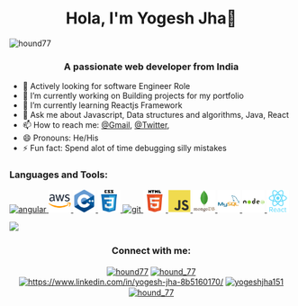 <h1 align="center">Hola, I'm Yogesh Jha👋</h1>
<p align="left"> <img src="https://komarev.com/ghpvc/?username=hound77&label=Profile%20views&color=0e75b6&style=flat" alt="hound77" /> </p>
<h3 align="center">A passionate web developer from India</h3>

- 👀 Actively looking for software Engineer Role
- 🔭 I’m currently working on Building projects for my portfolio
- 🌱 I’m currently learning Reactjs Framework
- 💬 Ask me about Javascript, Data structures and algorithms, Java, React
- 📫 How to reach me:  [@Gmail](yogeshjha151@gmail.com),  [@Twitter](https://twitter.com/77_hound),
- 😄 Pronouns: He/His
- ⚡ Fun fact: Spend alot of time debugging silly mistakes


<h3 align="left">Languages and Tools:</h3>
<p align="left"> <a href="https://angular.io" target="_blank" rel="noreferrer"> <img src="https://angular.io/assets/images/logos/angular/angular.svg" alt="angular" width="40" height="40"/> </a> <a href="https://aws.amazon.com" target="_blank" rel="noreferrer"> <img src="https://raw.githubusercontent.com/devicons/devicon/master/icons/amazonwebservices/amazonwebservices-original-wordmark.svg" alt="aws" width="40" height="40"/> </a> <a href="https://www.w3schools.com/cpp/" target="_blank" rel="noreferrer"> <img src="https://raw.githubusercontent.com/devicons/devicon/master/icons/cplusplus/cplusplus-original.svg" alt="cplusplus" width="40" height="40"/> </a> <a href="https://www.w3schools.com/css/" target="_blank" rel="noreferrer"> <img src="https://raw.githubusercontent.com/devicons/devicon/master/icons/css3/css3-original-wordmark.svg" alt="css3" width="40" height="40"/> </a> <a href="https://git-scm.com/" target="_blank" rel="noreferrer"> <img src="https://www.vectorlogo.zone/logos/git-scm/git-scm-icon.svg" alt="git" width="40" height="40"/> </a> <a href="https://www.w3.org/html/" target="_blank" rel="noreferrer"> <img src="https://raw.githubusercontent.com/devicons/devicon/master/icons/html5/html5-original-wordmark.svg" alt="html5" width="40" height="40"/> </a> <a href="https://developer.mozilla.org/en-US/docs/Web/JavaScript" target="_blank" rel="noreferrer"> <img src="https://raw.githubusercontent.com/devicons/devicon/master/icons/javascript/javascript-original.svg" alt="javascript" width="40" height="40"/> </a> <a href="https://www.mongodb.com/" target="_blank" rel="noreferrer"> <img src="https://raw.githubusercontent.com/devicons/devicon/master/icons/mongodb/mongodb-original-wordmark.svg" alt="mongodb" width="40" height="40"/> </a> <a href="https://www.mysql.com/" target="_blank" rel="noreferrer"> <img src="https://raw.githubusercontent.com/devicons/devicon/master/icons/mysql/mysql-original-wordmark.svg" alt="mysql" width="40" height="40"/> </a> <a href="https://nodejs.org" target="_blank" rel="noreferrer"> <img src="https://raw.githubusercontent.com/devicons/devicon/master/icons/nodejs/nodejs-original-wordmark.svg" alt="nodejs" width="40" height="40"/> </a> <a href="https://reactjs.org/" target="_blank" rel="noreferrer"> <img src="https://raw.githubusercontent.com/devicons/devicon/master/icons/react/react-original-wordmark.svg" alt="react" width="40" height="40"/> </a> </p>

 
 <img src="https://github-readme-stats.vercel.app/api?username=hound77&&show_icons=true&title_color=ffffff&icon_color=bb2acf&text_color=daf7dc&bg_color=151515">



<h3 align="center">Connect with me:</h3>
<p align="center">
<a href="https://dev.to/hound77" target="blank"><img align="center" src="https://cdn.jsdelivr.net/npm/simple-icons@3.0.1/icons/dev-dot-to.svg" alt="hound77" height="30" width="40" /></a>
<a href="https://twitter.com/hound_77" target="blank"><img align="center" src="https://cdn.jsdelivr.net/npm/simple-icons@3.0.1/icons/twitter.svg" alt="hound_77" height="30" width="40" /></a>
<a href="https://www.linkedin.com/in/yogesh-jha/" target="blank"><img align="center" src="https://cdn.jsdelivr.net/npm/simple-icons@3.0.1/icons/linkedin.svg" alt="https://www.linkedin.com/in/yogesh-jha-8b5160170/" height="30" width="40" /></a>
<a href="https://www.leetcode.com/yogeshjha151" target="blank"><img align="center" src="https://cdn.jsdelivr.net/npm/simple-icons@3.0.1/icons/leetcode.svg" alt="yogeshjha151" height="30" width="40" /></a>
<a href="https://auth.geeksforgeeks.org/user/hound_77"  target="blank"><img align="center" src="https://cdn.jsdelivr.net/npm/simple-icons@3.0.1/icons/geeksforgeeks.svg" alt="hound_77" height="30" width="40" /></a>
</p>

